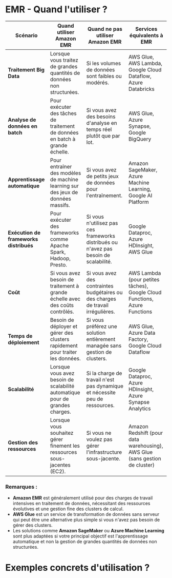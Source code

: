 #  EMR - Quand l'utiliser ?

| **Scénario**                           | **Quand utiliser Amazon EMR**                                                   | **Quand ne pas utiliser Amazon EMR**                                          | **Services équivalents à EMR**                                             |
|----------------------------------------|---------------------------------------------------------------------------------|-------------------------------------------------------------------------------|-----------------------------------------------------------------------------|
| **Traitement Big Data**                | Lorsque vous traitez de grandes quantités de données non structurées.           | Si les volumes de données sont faibles ou modérés.                            | AWS Glue, AWS Lambda, Google Cloud Dataflow, Azure Databricks               |
| **Analyse de données en batch**        | Pour exécuter des tâches de traitement de données en batch à grande échelle.    | Si vous avez des besoins d'analyse en temps réel plutôt que par lot.          | AWS Glue, Azure Synapse, Google BigQuery                                    |
| **Apprentissage automatique**          | Pour entraîner des modèles de machine learning sur des jeux de données massifs. | Si vous avez de petits jeux de données pour l'entraînement.                   | Amazon SageMaker, Azure Machine Learning, Google AI Platform                |
| **Exécution de frameworks distribués** | Pour exécuter des frameworks comme Apache Spark, Hadoop, Presto.                | Si vous n'utilisez pas ces frameworks distribués ou n'avez pas besoin de scalabilité. | Google Dataproc, Azure HDInsight, AWS Glue                                  |
| **Coût**                               | Si vous avez besoin de traitement à grande échelle avec des coûts contrôlés.    | Si vous avez des contraintes budgétaires ou des charges de travail irrégulières. | AWS Lambda (pour petites tâches), Google Cloud Functions, Azure Functions   |
| **Temps de déploiement**               | Besoin de déployer et gérer des clusters rapidement pour traiter les données.   | Si vous préférez une solution entièrement managée sans gestion de clusters.   | AWS Glue, Azure Data Factory, Google Cloud Dataflow                         |
| **Scalabilité**                        | Lorsque vous avez besoin de scalabilité automatique pour de grandes charges.    | Si la charge de travail n'est pas dynamique et nécessite peu de ressources.   | Google Dataproc, Azure HDInsight, Azure Synapse Analytics                    |
| **Gestion des ressources**             | Lorsque vous souhaitez gérer finement les ressources sous-jacentes (EC2).       | Si vous ne voulez pas gérer l'infrastructure sous-jacente.                   | Amazon Redshift (pour data warehousing), AWS Glue (sans gestion de cluster)  |

### Remarques :
- **Amazon EMR** est généralement utilisé pour des charges de travail intensives en traitement de données, nécessitant des ressources évolutives et une gestion fine des clusters de calcul.
- **AWS Glue** est un service de transformation de données sans serveur qui peut être une alternative plus simple si vous n'avez pas besoin de gérer des clusters.
- Les solutions comme **Amazon SageMaker** ou **Azure Machine Learning** sont plus adaptées si votre principal objectif est l'apprentissage automatique et non la gestion de grandes quantités de données non structurées.

 # Exemples concrets d'utilisation ?
